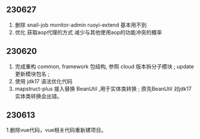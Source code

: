 ## 230627
1. 删除 snail-job monitor-admin ruoyi-extend 基本用不到
2. 优化 获取aop代理的方式 减少与其他使用aop的功能冲突的概率

## 230620
1. 完成重构 common, framework 包结构, 参照 cloud 版本拆分子模块 ;
update 更新模块包名 ;
2. 使用 jdk17 语法优化代码
3. mapstruct-plus 接入替换 BeanUtil ,用于实体类转换 ; 原先BeanUtil 对jdk17实体类转换会出错。

## 230613
1.删除vue代码，vue相关代码重新建项目。